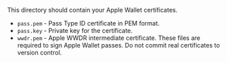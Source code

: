 This directory should contain your Apple Wallet certificates.
- `pass.pem` - Pass Type ID certificate in PEM format.
- `pass.key` - Private key for the certificate.
- `wwdr.pem` - Apple WWDR intermediate certificate.
These files are required to sign Apple Wallet passes. Do not commit real certificates to version control.
